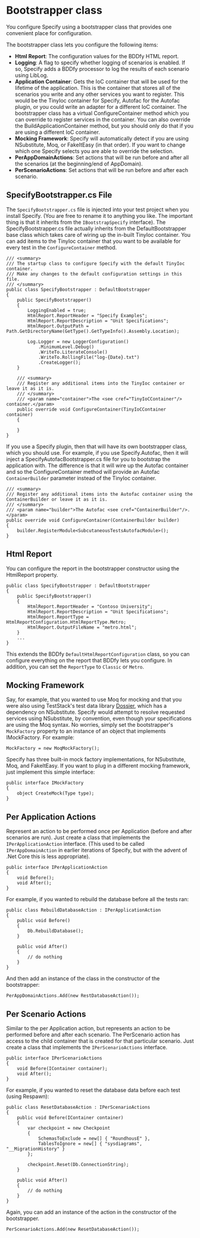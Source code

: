 # Bootstrapper class
You configure Specify using a bootstrapper class that provides one convenient place for configuration. 

The bootstrapper class lets you configure the following items:

- **Html Report**: The configuration values for the BDDfy HTML report.
- **Logging**: A flag to specify whether logging of scenarios is enabled. If so, Specify adds a BDDfy processor to log the results of each scenario using LibLog.
- **Application Container**: Gets the IoC container that will be used for the lifetime of the application. This is the container that stores all of the scenarios you write and any other services you want to register. This would be the TinyIoc container for Specify, Autofac for the Autofac plugin, or you could write an adapter for a different IoC container. The bootstrapper class has a virtual ConfigureContainer method which you can override to register services in the container. You can also override the BuildApplicationContainer method, but you should only do that if you are using a different IoC container.
- **Mocking Framework**: Specify will automatically detect if you are using NSubstitute, Moq, or FakeItEasy (in that order). If you want to change which one Specify selects you are able to override the selection.
- **PerAppDomainActions**: Set actions that will be run before and after all the scenarios (at the beginning/end of AppDomain).
- **PerScenarioActions**: Set actions that will be run before and after each scenario.

## SpecifyBootstrapper.cs File
The `SpecifyBootstrapper.cs` file is injected into your test project when you install Specify. (You are free to rename it to anything you like. The important thing is that it inherits from the `IBootstrapSpecify` interface). The SpecifyBootstrapper.cs file actually inherits from the DefaultBootstrapper base class which takes care of wiring up the in-built TinyIoc container. You can add items to the TinyIoc container that you want to be available for every test in the `ConfigureContainer` method.

    /// <summary>
    /// The startup class to configure Specify with the default TinyIoc container. 
    /// Make any changes to the default configuration settings in this file.
    /// </summary>
    public class SpecifyBootstrapper : DefaultBootstrapper
    {
        public SpecifyBootstrapper()
        {
            LoggingEnabled = true;
            HtmlReport.ReportHeader = "Specify Examples";
            HtmlReport.ReportDescription = "Unit Specifications";
            HtmlReport.OutputPath = Path.GetDirectoryName(GetType().GetTypeInfo().Assembly.Location);

            Log.Logger = new LoggerConfiguration()
                .MinimumLevel.Debug()
                .WriteTo.LiterateConsole()
                .WriteTo.RollingFile("log-{Date}.txt")
                .CreateLogger();
        }

        /// <summary>
        /// Register any additional items into the TinyIoc container or leave it as it is. 
        /// </summary>
        /// <param name="container">The <see cref="TinyIoCContainer"/> container.</param>
        public override void ConfigureContainer(TinyIoCContainer container)
        {

        }
    }

If you use a Specify plugin, then that will have its own bootstrapper class, which you should use. For example, if you use Specify.Autofac, then it will inject a SpecifyAutofacBootstrapper.cs file for you to bootstrap the application with. The difference is that it will wire up the Autofac container and so the ConfigureContainer method will provide an Autofac `ContainerBuilder` parameter instead of the TinyIoc container.

    /// <summary>
    /// Register any additional items into the Autofac container using the ContainerBuilder or leave it as it is. 
    /// </summary>
    /// <param name="builder">The Autofac <see cref="ContainerBuilder"/>.</param>
    public override void ConfigureContainer(ContainerBuilder builder)
    {
        builder.RegisterModule<SubcutaneousTestsAutofacModule>();
    }

## Html Report
You can configure the report in the bootstrapper constructor using the HtmlReport property.

    public class SpecifyBootstrapper : DefaultBootstrapper
    {
        public SpecifyBootstrapper()
        {
            HtmlReport.ReportHeader = "Contoso University";
            HtmlReport.ReportDescription = "Unit Specifications";
            HtmlReport.ReportType = HtmlReportConfiguration.HtmlReportType.Metro;
            HtmlReport.OutputFileName = "metro.html";
        }
		...
    }

This extends the BDDfy `DefaultHtmlReportConfiguration` class, so you can configure everything on the report that BDDfy lets you configure. In addition, you can set the `ReportType` to `Classic` or `Metro`.

## Mocking Framework
Say, for example, that you wanted to use Moq for mocking and that you were also using TestStack's test data library [Dossier](https://dossier.readme.io/), which has a dependency on NSubstitute. Specify would attempt to resolve requested services using NSubstitute, by convention, even though your specifications are using the Moq syntax. No worries, simply set the bootstrapper's `MockFactory` property to an instance of an object that implements IMockFactory. For example:

    MockFactory = new MoqMockFactory();

Specify has three built-in mock factory implementations, for NSubstitute, Moq, and FakeItEasy. If you want to plug in a different mocking framework, just implement this simple interface:

    public interface IMockFactory
    {
        object CreateMock(Type type);
    }

## Per Application Actions
Represent an action to be performed once per Application (before and after scenarios are run). Just create a class that implements the `IPerApplicationAction` interface. (This used to be called `IPerAppDomainAction` in earlier iterations of Specify, but with the advent of .Net Core this is less appropriate).

    public interface IPerApplicationAction
    {
        void Before();
        void After();
    }

For example, if you wanted to rebuild the database before all the tests ran:

    public class RebuildDatabaseAction : IPerApplicationAction
    {
        public void Before()
        {
            Db.RebuildDatabase();
        }

        public void After()
        {
            // do nothing
        }
    }

And then add an instance of the class in the constructor of the bootstrapper:

	PerAppDomainActions.Add(new RestDatabaseAction());
            
## Per Scenario Actions
Similar to the per Application action, but represents an action to be performed before and after each scenario. The  PerScenario action has access to the child container that is created for that particular scenario. Just create a class that implements the `IPerScenarioActions` interface.

    public interface IPerScenarioActions
    {
        void Before(IContainer container);
        void After();
    }

For example, if you wanted to reset the database data before each test (using Respawn):

    public class ResetDatabaseAction : IPerScenarioActions
    {
        public void Before(IContainer container)
        {
            var checkpoint = new Checkpoint
            {
                SchemasToExclude = new[] { "RoundhousE" },
                TablesToIgnore = new[] { "sysdiagrams", "__MigrationHistory" }
            };

            checkpoint.Reset(Db.ConnectionString);
        }

        public void After()
        {
            // do nothing
        }
    }


Again, you can add an instance of the action in the constructor of the bootstrapper.

	PerScenarioActions.Add(new ResetDatabaseAction());